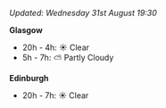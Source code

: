 *Updated: Wednesday 31st August 19:30*

**Glasgow**

* 20h - 4h: :sunny: Clear
* 5h - 7h: :partly_sunny: Partly Cloudy

**Edinburgh**

* 20h - 7h: :sunny: Clear
